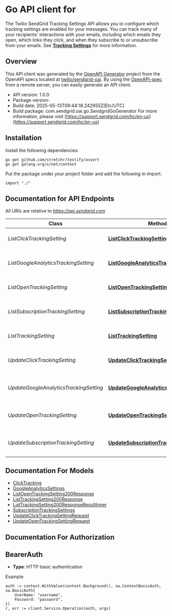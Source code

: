 # Go API client for 

The Twilio SendGrid Tracking Settings API allows you to configure which tracking settings are enabled for your messages. You can track many of your recipients' interactions with your emails, including which emails they open, which links they click, and when they subscribe to or unsubscribe from your emails. See [**Tracking Settings**](https://docs.sendgrid.com/ui/account-and-settings/tracking) for more information.

## Overview
This API client was generated by the [OpenAPI Generator](https://openapi-generator.tech) project from the OpenAPI specs located at [twilio/sendgrid-oai](https://github.com/twilio/sendgrid-oai/tree/main/spec).  By using the [OpenAPI-spec](https://www.openapis.org/) from a remote server, you can easily generate an API client.

- API version: 1.0.0
- Package version: 
- Build date: 2025-05-13T09:44:18.242955Z[Etc/UTC]
- Build package: com.sendgrid.oai.go.SendgridGoGenerator
For more information, please visit [https://support.sendgrid.com/hc/en-us](https://support.sendgrid.com/hc/en-us)

## Installation

Install the following dependencies:

```shell
go get github.com/stretchr/testify/assert
go get golang.org/x/net/context
```

Put the package under your project folder and add the following in import:

```golang
import "./"
```

## Documentation for API Endpoints

All URIs are relative to *https://api.sendgrid.com*

Class | Method | HTTP request | Description
------------ | ------------- | ------------- | -------------
*ListClickTrackingSetting* | [**ListClickTrackingSetting**](docs/ListClickTrackingSetting.md#listclicktrackingsetting) | **Get** /v3/tracking_settings/click | Retrieve Click Track Settings
*ListGoogleAnalyticsTrackingSetting* | [**ListGoogleAnalyticsTrackingSetting**](docs/ListGoogleAnalyticsTrackingSetting.md#listgoogleanalyticstrackingsetting) | **Get** /v3/tracking_settings/google_analytics | Retrieve Google Analytics Settings
*ListOpenTrackingSetting* | [**ListOpenTrackingSetting**](docs/ListOpenTrackingSetting.md#listopentrackingsetting) | **Get** /v3/tracking_settings/open | Get Open Tracking Settings
*ListSubscriptionTrackingSetting* | [**ListSubscriptionTrackingSetting**](docs/ListSubscriptionTrackingSetting.md#listsubscriptiontrackingsetting) | **Get** /v3/tracking_settings/subscription | Retrieve Subscription Tracking Settings
*ListTrackingSetting* | [**ListTrackingSetting**](docs/ListTrackingSetting.md#listtrackingsetting) | **Get** /v3/tracking_settings | Retrieve Tracking Settings
*UpdateClickTrackingSetting* | [**UpdateClickTrackingSetting**](docs/UpdateClickTrackingSetting.md#updateclicktrackingsetting) | **Patch** /v3/tracking_settings/click | Update Click Tracking Settings
*UpdateGoogleAnalyticsTrackingSetting* | [**UpdateGoogleAnalyticsTrackingSetting**](docs/UpdateGoogleAnalyticsTrackingSetting.md#updategoogleanalyticstrackingsetting) | **Patch** /v3/tracking_settings/google_analytics | Update Google Analytics Settings
*UpdateOpenTrackingSetting* | [**UpdateOpenTrackingSetting**](docs/UpdateOpenTrackingSetting.md#updateopentrackingsetting) | **Patch** /v3/tracking_settings/open | Update Open Tracking Settings
*UpdateSubscriptionTrackingSetting* | [**UpdateSubscriptionTrackingSetting**](docs/UpdateSubscriptionTrackingSetting.md#updatesubscriptiontrackingsetting) | **Patch** /v3/tracking_settings/subscription | Update Subscription Tracking Settings


## Documentation For Models

 - [ClickTracking](ClickTracking.md)
 - [GoogleAnalyticsSettings](GoogleAnalyticsSettings.md)
 - [ListOpenTrackingSetting200Response](ListOpenTrackingSetting200Response.md)
 - [ListTrackingSetting200Response](ListTrackingSetting200Response.md)
 - [ListTrackingSetting200ResponseResultInner](ListTrackingSetting200ResponseResultInner.md)
 - [SubscriptionTrackingSettings](SubscriptionTrackingSettings.md)
 - [UpdateClickTrackingSettingRequest](UpdateClickTrackingSettingRequest.md)
 - [UpdateOpenTrackingSettingRequest](UpdateOpenTrackingSettingRequest.md)


## Documentation For Authorization



## BearerAuth

- **Type**: HTTP basic authentication

Example

```golang
auth := context.WithValue(context.Background(), sw.ContextBasicAuth, sw.BasicAuth{
    UserName: "username",
    Password: "password",
})
r, err := client.Service.Operation(auth, args)
```

